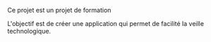 Ce projet est un projet de formation

L'objectif est de créer une application qui permet de facilité la veille technologique.

